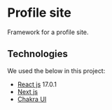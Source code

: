# Profile site 
Framework for a profile site. 

## Technologies

We used the below in this project:

* [React js](https://reactjs.org/) 17.0.1
* [Next js](https://nextjs.org/)
* [Chakra UI](https://chakra-ui.com/)
